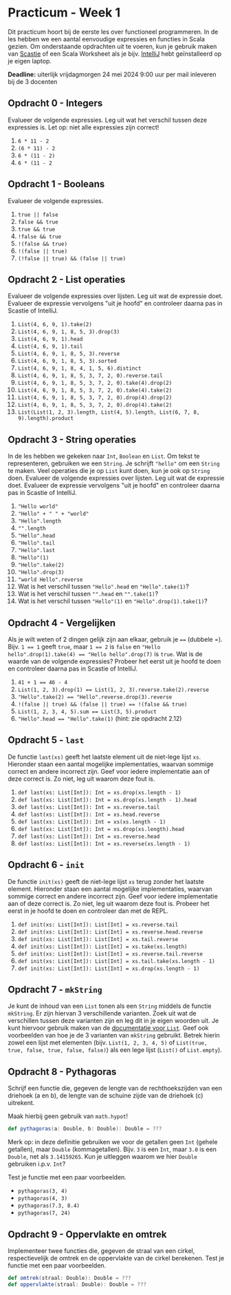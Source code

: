 Practicum - Week 1
===================
Dit practicum hoort bij de eerste les over functioneel programmeren. In de les hebben we een
aantal eenvoudige expressies en functies in Scala gezien. Om onderstaande opdrachten uit te voeren,
kun je gebruik maken van [Scastie] of een Scala Worksheet als je bijv. [IntelliJ] hebt geïnstalleerd
op je eigen laptop.

**Deadline:** uiterlijk vrijdagmorgen 24 mei 2024 9:00 uur per mail inleveren bij de 3 docenten

Opdracht 0 - Integers
---------------------
Evalueer de volgende expressies.
Leg uit wat het verschil tussen deze expressies is. Let op: niet alle expressies zijn correct!
1. `6 * 11 - 2`
2. `(6 * 11) - 2`
3. `6 * (11 - 2)`
4. `6 * (11 - 2`

Opdracht 1 - Booleans
---------------------
Evalueer de volgende expressies.
1. `true || false`
2. `false && true`
3. `true && true`
4. `!false && true`
5. `!(false && true)`
6. `!(false || true)`
7. `(!false || true) && (false || true)`

Opdracht 2 - List operaties
---------------------------
Evalueer de volgende expressies over lijsten. Leg uit wat de expressie doet. Evalueer de expressie
vervolgens "uit je hoofd" en controleer daarna pas in Scastie of IntelliJ.
1. `List(4, 6, 9, 1).take(2)`
2. `List(4, 6, 9, 1, 8, 5, 3).drop(3)`
3. `List(4, 6, 9, 1).head`
4. `List(4, 6, 9, 1).tail`
5. `List(4, 6, 9, 1, 8, 5, 3).reverse`
6. `List(4, 6, 9, 1, 8, 5, 3).sorted`
7. `List(4, 6, 9, 1, 8, 4, 1, 5, 6).distinct`
8. `List(4, 6, 9, 1, 8, 5, 3, 7, 2, 0).reverse.tail`
9. `List(4, 6, 9, 1, 8, 5, 3, 7, 2, 0).take(4).drop(2)`
10. `List(4, 6, 9, 1, 8, 5, 3, 7, 2, 0).take(4).take(2)`
11. `List(4, 6, 9, 1, 8, 5, 3, 7, 2, 0).drop(4).drop(2)`
12. `List(4, 6, 9, 1, 8, 5, 3, 7, 2, 0).drop(4).take(2)`
13. `List(List(1, 2, 3).length, List(4, 5).length, List(6, 7, 8, 9).length).product`

Opdracht 3 - String operaties
-----------------------------
In de les hebben we gekeken naar `Int`, `Boolean` en `List`. Om tekst te representeren, gebruiken we een
`String`. Je schrijft `"hello"` om een `String` te maken. Veel operaties die je op `List` kunt doen,
kun je ook op `String` doen.
Evalueer de volgende expressies over lijsten. Leg uit wat de expressie doet. Evalueer de expressie
vervolgens "uit je hoofd" en controleer daarna pas in Scastie of IntelliJ.
1. `"Hello world"`
2. `"Hello" + " " + "world"`
3. `"Hello".length`
4. `"".length`
5. `"Hello".head`
6. `"Hello".tail`
7. `"Hello".last`
8. `"Hello"(1)`
9. `"Hello".take(2)`
10. `"Hello".drop(3)`
11. `"world Hello".reverse`
12. Wat is het verschil tussen `"Hello".head` en `"Hello".take(1)`?
13. Wat is het verschil tussen `"".head` en `"".take(1)`?
14. Wat is het verschil tussen `"Hello"(1)` en `"Hello".drop(1).take(1)`?

Opdracht 4 - Vergelijken
------------------------
Als je wilt weten of 2 dingen gelijk zijn aan elkaar, gebruik je `==` (dubbele =). Bijv. `1 == 1`
geeft `true`, maar `1 == 2` is `false` en `"Hello hello".drop(1).take(4) == "Hello hello".drop(7)`
is `true`.
Wat is de waarde van de volgende expressies? Probeer het eerst uit je hoofd te doen en controleer
daarna pas in Scastie of IntelliJ.
1. `41 + 1 == 46 - 4`
2. `List(1, 2, 3).drop(1) == List(1, 2, 3).reverse.take(2).reverse`
3. `"Hello".take(2) == "Hello".reverse.drop(3).reverse`
4. `!(false || true) && (false || true) == !(false && true)`
5. `List(1, 2, 3, 4, 5).sum == List(3, 5).product`
6. `"Hello".head == "Hello".take(1)` (hint: zie opdracht 2.12)

Opdracht 5 - `last`
-------------------
De functie `last(xs)` geeft het laatste element uit de niet-lege lijst `xs`. Hieronder staan een
aantal mogelijke implementaties, waarvan sommige correct en andere incorrect zijn. Geef voor iedere
implementatie aan of deze correct is. Zo niet, leg uit waarom deze fout is.

1. `def last(xs: List[Int]): Int = xs.drop(xs.length - 1)`
2. `def last(xs: List[Int]): Int = xs.drop(xs.length - 1).head`
3. `def last(xs: List[Int]): Int = xs.reverse.tail`
4. `def last(xs: List[Int]): Int = xs.head.reverse`
5. `def last(xs: List[Int]): Int = xs(xs.length - 1)`
6. `def last(xs: List[Int]): Int = xs.drop(xs.length).head`
7. `def last(xs: List[Int]): Int = xs.reverse.head`
8. `def last(xs: List[Int]): Int = xs.reverse(xs.length - 1)`

Opdracht 6 - `init`
-------------------
De functie `init(xs)` geeft de niet-lege lijst `xs` terug zonder het laatste element. Hieronder
staan een aantal mogelijke implementaties, waarvan sommige correct en andere incorrect zijn. Geef
voor iedere implementatie aan of deze correct is. Zo niet, leg uit waarom deze fout is.
Probeer het eerst in je hoofd te doen en controleer dan met de REPL.

1. `def init(xs: List[Int]): List[Int] = xs.reverse.tail`
2. `def init(xs: List[Int]): List[Int] = xs.reverse.head.reverse`
3. `def init(xs: List[Int]): List[Int] = xs.tail.reverse`
4. `def init(xs: List[Int]): List[Int] = xs.take(xs.length)`
5. `def init(xs: List[Int]): List[Int] = xs.reverse.tail.reverse`
6. `def init(xs: List[Int]): List[Int] = xs.tail.take(xs.length - 1)`
7. `def init(xs: List[Int]): List[Int] = xs.drop(xs.length - 1)`

Opdracht 7 - `mkString`
-----------------------
Je kunt de inhoud van een `List` tonen als een `String` middels de functie `mkString`. Er zijn
hiervan 3 verschillende varianten. Zoek uit wat de verschillen tussen deze varianten zijn en leg dit
in je eigen woorden uit. Je kunt hiervoor gebruik maken van de [documentatie voor `List`].
Geef ook voorbeelden van hoe je de 3 varianten van `mkString` gebruikt. Betrek hierin zowel een
lijst met elementen (bijv. `List(1, 2, 3, 4, 5)` of `List(true, true, false, true, false, false)`)
als een lege lijst (`List()` of `List.empty`).

Opdracht 8 - Pythagoras
-----------------------
Schrijf een functie die, gegeven de lengte van de rechthoekszijden van een driehoek (a en b),
de lengte van de schuine zijde van de driehoek (c) uitrekent.

Maak hierbij geen gebruik van `math.hypot`!

```scala 3
def pythagoras(a: Double, b: Double): Double = ???
```

Merk op: in deze definitie gebruiken we voor de getallen geen `Int` (gehele getallen), maar
`Double` (kommagetallen). Bijv. `3` is een `Int`, maar `3.0` is een `Double`, net als `3.14159265`.
Kun je uitleggen waarom we hier `Double` gebruiken i.p.v. `Int`?

Test je functie met een paar voorbeelden.
* `pythagoras(3, 4)`
* `pythagoras(4, 3)`
* `pythagoras(7.3, 8.4)`
* `pythagoras(7, 24)`

Opdracht 9 - Oppervlakte en omtrek
----------------------------------
Implementeer twee functies die, gegeven de straal van een cirkel, respectievelijk de omtrek en
de oppervlakte van de cirkel berekenen. Test je functie met een paar voorbeelden.

```scala 3
def omtrek(straal: Double): Double = ???
def oppervlakte(straal: Double): Double = ???
```

[Scastie]: https://scastie.scala-lang.org/
[IntelliJ]: https://www.jetbrains.com/idea/
[documentatie voor `List`]: https://scala-lang.org/api/3.x/scala/collection/immutable/List.html
